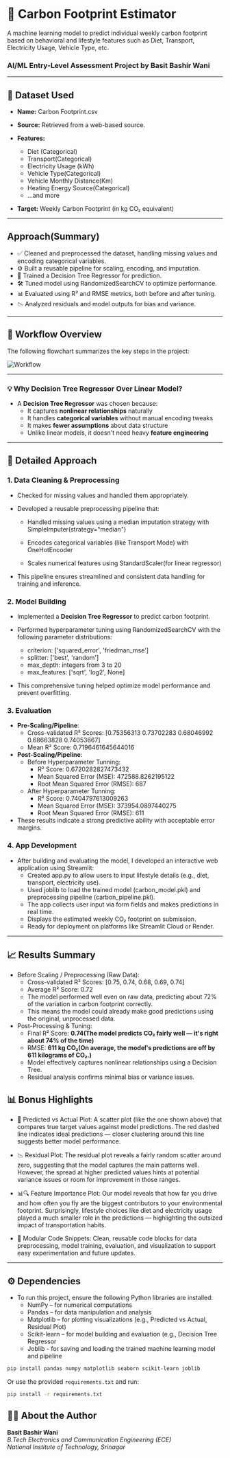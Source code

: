 # 🌱 Carbon Footprint Estimator

A machine learning model to predict individual weekly carbon footprint based on behavioral and lifestyle features such as Diet, Transport, Electricity Usage, Vehicle Type, etc.

### AI/ML Entry-Level Assessment Project by Basit Bashir Wani

---

## 📂 Dataset Used

* **Name:** Carbon Footprint.csv
* **Source:** Retrieved from a web-based source.

* **Features:**

  * Diet (Categorical)
  * Transport(Categorical)
  * Electricity Usage (kWh)
  * Vehicle Type(Categorical)
  * Vehicle Monthly Distance(Km)
  * Heating Energy Source(Categorical)
  * ...and more
* **Target:** Weekly Carbon Footprint (in kg CO₂ equivalent)

---
## Approach(Summary)
 * ✅ Cleaned and preprocessed the dataset, handling missing values and encoding categorical variables.
 * ⚙️ Built a reusable pipeline for scaling, encoding, and imputation.
 * 🌲 Trained a Decision Tree Regressor for prediction.
 * 🛠️ Tuned model using RandomizedSearchCV to optimize performance.
 * 📊 Evaluated using R² and RMSE metrics, both before and after tuning.
 * 📉 Analyzed residuals and model outputs for bias and variance.
 ---
 ## 🔄 Workflow Overview

The following flowchart summarizes the key steps in the project:

![Workflow](flowchart.png)

 ---
 ### 💡 Why Decision Tree Regressor Over Linear Model?

   * A **Decision Tree Regressor** was chosen because:
     * It captures **nonlinear relationships** naturally
     * It handles **categorical variables** without manual encoding tweaks
     * It makes **fewer assumptions** about data structure
     * Unlike linear models, it doesn't need heavy **feature engineering**
 ---
## 🧠 Detailed Approach

### 1. Data Cleaning & Preprocessing
* Checked for missing values and handled them appropriately.

* Developed a reusable preprocessing pipeline that:
  * Handled missing values using a median imputation strategy with SimpleImputer(strategy="median")

  * Encodes categorical variables (like Transport Mode) with OneHotEncoder

  * Scales numerical features using StandardScaler(for linear regressor)

* This pipeline ensures streamlined and consistent data handling for training and inference.
### 2. Model Building

* Implemented a **Decision Tree Regressor** to predict carbon footprint.
* Performed hyperparameter tuning using RandomizedSearchCV with the following parameter distributions:
  * criterion: ['squared_error', 'friedman_mse']
  * splitter: ['best', 'random']
  * max_depth: integers from 3 to 20
  * max_features: ['sqrt', 'log2', None]

* This comprehensive tuning helped optimize model performance and prevent overfitting.


### 3. Evaluation
* **Pre-Scaling/Pipeline**:
    * Cross-validated R² Scores: [0.75356313 0.73702283 0.68046992 0.68663828 0.74053667]
    * Mean R² Score: 0.7196461645644016
* **Post-Scaling/Pipeline**:
    * Before Hyperparameter Tunning: 
       * R² Score: 0.6720282827473432
       * Mean Squared Error (MSE): 472588.8262195122
       * Root Mean Squared Error (RMSE): 687
     * After Hyperparameter Tunning: 
       * R² Score: 0.7404797613009263
       * Mean Squared Error (MSE): 373954.0897440275
       * Root Mean Squared Error (RMSE): 611
* These results indicate a strong predictive ability with acceptable error margins.
### 4. App Development
  * After building and evaluating the model, I developed an interactive web application using Streamlit:
      * Created app.py to allow users to input lifestyle details (e.g., diet, transport, electricity use).
      * Used joblib to load the trained model (carbon_model.pkl) and preprocessing pipeline (carbon_pipeline.pkl).
      * The app collects user input via form fields and makes predictions in real time.
      * Displays the estimated weekly CO₂ footprint on submission.
      * Ready for deployment on platforms like Streamlit Cloud or Render.
---
## 📈 Results Summary
 * Before Scaling / Preprocessing (Raw Data):
   * Cross-validated R² Scores: [0.75, 0.74, 0.68, 0.69, 0.74]
   * Average R² Score: 0.72
   * The model performed well even on raw data, predicting about 72% of the variation in carbon footprint correctly.
   * This means the model could already make good predictions using the original, unprocessed data.
 * Post-Processing & Tuning:
   * Final R² Score: **0.74(The model predicts CO₂ fairly well — it's right about 74% of the time)**
   * RMSE: **611 kg CO₂(On average, the model's predictions are off by 611 kilograms of CO₂.)**
   * Model effectively captures nonlinear relationships using a Decision Tree.
   * Residual analysis confirms minimal bias or variance issues.

## 📊 Bonus Highlights

* 📌 Predicted vs Actual Plot: A scatter plot (like the one shown above) that compares true target values against model predictions. The red dashed line indicates ideal predictions — closer clustering around this line suggests better model performance.

* 📉 Residual Plot: The residual plot reveals a fairly random scatter around zero, suggesting that the model captures the main patterns well. However, the spread at higher predicted values hints at potential variance issues or room for improvement in those ranges.
  
* 📊🔍 Feature Importance Plot: Our model reveals that how far you drive and how often you fly are the biggest contributors to your environmental footprint. Surprisingly, lifestyle choices like diet and electricity usage played a much smaller role in the predictions — highlighting the outsized impact of transportation habits.

* 🧩 Modular Code Snippets: Clean, reusable code blocks for data preprocessing, model training, evaluation, and visualization to support easy experimentation and future updates.

---

## ⚙️ Dependencies

* To run this project, ensure the following Python libraries are installed:
  * NumPy – for numerical computations
  * Pandas – for data manipulation and analysis
  * Matplotlib – for plotting visualizations (e.g., Predicted vs Actual, Residual Plot)
  * Scikit-learn – for model building and evaluation (e.g., Decision Tree Regressor
  * Joblib - for saving and loading the trained machine learning model and pipeline

```bash
pip install pandas numpy matplotlib seaborn scikit-learn joblib
```

Or use the provided `requirements.txt` and run: 
```bash
pip install -r requirements.txt
```
## 👨‍💻 About the Author

**Basit Bashir Wani**  
*B.Tech Electronics and Communication Engineering (ECE)*  
*National Institute of Technology, Srinagar*
